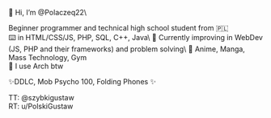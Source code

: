  👋 Hi, I’m @Polaczeq22\ 
<!---
Polaczeq22/Polaczeq22 is a ✨ special ✨ repository because its `README.md` (this file) appears on your GitHub profile.
You can click the Preview link to take a look at your changes.
--->
 Beginner programmer and technical high school student from 🇵🇱\
 ⌨️ in HTML/CSS/JS, PHP, SQL, C++, Java\ 
 🌱 Currently improving in WebDev (JS, PHP and their frameworks) and problem solving\ 
 👀 Anime, Manga, Mass Technology, Gym\
 🐧 I use Arch btw

 ✨DDLC, Mob Psycho 100, Folding Phones ✨

TT: @szybkigustaw\
RT: u/PolskiGustaw


